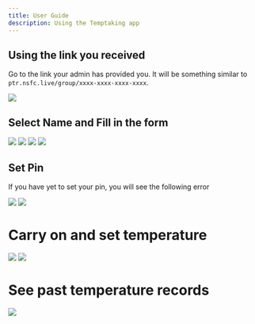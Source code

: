 ```yaml
---
title: User Guide
description: Using the Temptaking app
---
```


## Using the link you received

Go to the link your admin has provided you. It will be something similar to `ptr.nsfc.live/group/xxxx-xxxx-xxxx-xxxx`.

![](/temptaking-guide/screenshots/Initial_Page.PNG)

## Select Name and Fill in the form

![](/temptaking-guide/screenshots/Select_Name.PNG)
![](/temptaking-guide/screenshots/Select_Time.PNG)
![](/temptaking-guide/screenshots/Select_Pin.PNG)
![](/temptaking-guide/screenshots/Fill_1.PNG)

## Set Pin

If you have yet to set your pin, you will see the following error

![](/temptaking-guide/screenshots/First_Set_Pin_Error.PNG)
![](/temptaking-guide/screenshots/First_Set_Pin.PNG)

# Carry on and set temperature

![](/temptaking-guide/screenshots/Fill_2.PNG)
![](/temptaking-guide/screenshots/Submit.PNG)

# See past temperature records

![](/temptaking-guide/screenshots/View_Temperature.PNG)

